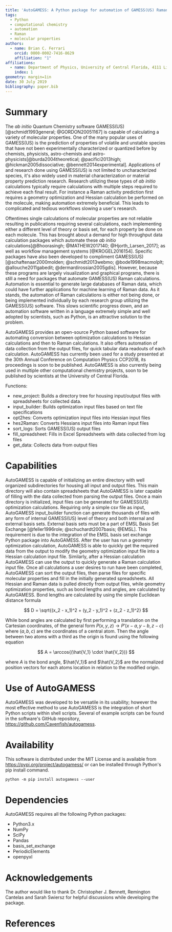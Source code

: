 ```yaml
---
title: 'AutoGAMESS: A Python package for automation of GAMESS(US) Raman calculations'
tags:
  - Python
  - computational chemistry
  - automation
  - Raman
  - molecular properties
authors:
  - name: Brian C. Ferrari
    orcid: 0000-0002-7416-8629
    affiliation: "1"
affiliations:
  - name: Department of Physics, University of Central Florida, 4111 Libra Drive, Orlando FL 32816
    index: 1
geometry: margin=1in
date: 30 July 2019
bibliography: paper.bib
---
```


# Summary

The *ab initio* Quantum Chemistry software GAMESS(US)[@schmidt1993general; @GORDON20051167] is capable of calculating a variety of molecular properties. One of the many popular uses of GAMESS(US) is the prediction of properties of volatile and unstable species that have not been experimentally characterized or quantized before by chemists, physicists, astro-chemists and astro-physicists[@burda2004theoretical; @pacifici2013high; @hickman2005dissociative; @bennett2014experimental]. Applications of and research done using GAMESS(US) is not limited to uncharacterized species, it's also widely used in material characterization or material property prediction research. Research utilizing these types of *ab initio* calculations typically require calculations with multiple steps required to achieve each final result. For instance a Raman activity prediction first requires a geometry optimization and Hessian calculation be performed on the molecule, making automation extremely beneficial. This leads to complicated and tedious workflows slowing a user's research.

Oftentimes single calculations of molecular properties are not reliable resulting in publications requiring several calculations, each implementing either a different level of theory or basis set, for each property be done on each molecule. This has brought about a demand for high throughput data calculation packages which automate these *ab initio* calculations[@Bhoorasingh; @MATHEW2017140; @Hjorth_Larsen_2017]; as well as workflow management systems [@KROGEL2016154]. Specific packages have also been developed to compliment GAMESS(US) [@schaftenaar2000molden; @schmidt2013webmo; @bode1998macmolplt; @allouche2011gabedit; @dermardirossian2005gdis]. However, because these programs are largely visualization and graphical programs, there is still a need for packages that automate GAMESS(US) Raman calculations. Automation is essential to generate large databases of Raman data, which could have further applications for machine learning of Raman data. As it stands, the automation of Raman calculations is either not being done, or being implemented individually by each research group utilizing the GAMESS(US) software. This slows scientific progress down, and an automation software written in a language extremely simple and well adopted by scientists, such as Python, is an attractive solution to the problem.

AutoGAMESS provides an open-source Python based software for automating conversion between optimization calculations to Hessian calculations and then to Raman calculations. It also offers automation of data collection from the output files, for quick tabular data readouts of each calculation. AutoGAMESS has currently been used for a study presented at the 30th Annual Conference on Computation Physics CCP2018, its proceedings is soon to be published. AutoGAMESS is also currently being used in multiple other computational chemistry projects, soon to be published by scientists at the University of Central Florida.

Functions:

* new_project: Builds a directory tree for housing input/output files with spreadsheets for collected data.
* input_builder: Builds optimization input files based on text file specifications
* opt2hes: Converts optimization input files into Hessian input files
* hes2Raman: Converts Hessians input files into Raman input files
* sort_logs: Sorts GAMESS(US) output files
* fill_spreadsheet: Fills in Excel Spreadsheets with data collected from log files
* get_data: Collects data from output files

# Capabilities

AutoGAMESS is capable of initializing an entire directory with well organized subdirectories for housing all input and output files. This main directory will also contain spreadsheets that AutoGAMESS is later capable of filling with the data collected from parsing the output files. Once a main directory is initialized, input files can be generated for GAMESS(US) optimization calculations. Requiring only a simple csv file as input, AutoGAMESS input_builder function can generate thousands of files with any form of internal GAMESS(US) level of theory and both internal and external basis sets.
External basis sets must be a part of EMSL Basis Set Exchange [@feller1996role; @schuchardt2007basis; @EMSL]. This requirement is due to the integration of the EMSL basis set exchange Python package into AutoGAMESS. After the user has run a geometry optimization calculation, AutoGAMESS is able to quickly get the required data from the output to modify the geometry optimization input file into a Hessian calculation input file. Similarly, after a Hessian calculation AutoGAMESS can use the output to quickly generate a Raman calculation input file. Once all calculations a user desires to run have been completed, AutoGAMESS can sort the output files, then parse files for specific molecular properties and fill in the initially generated spreadsheets. All Hessian and Raman data is pulled directly from output files, while geometry optimization properties, such as bond lengths and angles, are calculated by AutoGAMESS. Bond lengths are calculated by using the simple Euclidean distance formula

$$ D = \sqrt{(x_2 - x_1)^2 + (y_2 - y_1)^2 + (z_2 - z_1)^2} $$

While bond angles are calculated by first performing a translation on the Cartesian coordinates, of the general form $P(x,y,z)\rightarrow P'(x-a, y-b, z-c)$ where $(a,b,c)$ are the coordinates of a central atom. Then the angle between two atoms with a third as the origin is found using the following equation

$$ A = \arccos{(\hat{V_1} \cdot \hat{V_2})} $$

where $A$ is the bond angle, $\hat{V_1}$ and $\hat{V_2}$ are the normalized position vectors for each atoms location in relation to the modified origin.


# Use of AutoGAMESS

AutoGAMESS was developed to be versatile in its usability; however the most
effective method to use AutoGAMESS is the integration of short Python scripts
within shell scripts. Several of example scripts can be found in the software's GitHub repository, https://github.com/Cavenfish/autogamess.

# Availability
This software is distributed under the MIT License and is available from https://pypi.org/project/autogamess/
or can be installed through Python's pip install command.

`python -m pip install autogamess --user`

# Dependencies

AutoGAMESS requires all the following Python packages:

* Python3.x
* NumPy
* SciPy
* Pandas
* basis_set_exchange
* PeriodicElements
* openpyxl


# Acknowledgements

The author would like to thank Dr. Christopher J. Bennett, Remington Cantelas and Sarah Swiersz for helpful discussions while developing the package.

# References
